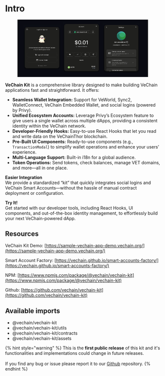 # Intro

<figure><img src=".gitbook/assets/kit-banner.png" alt=""><figcaption></figcaption></figure>

**VeChain Kit** is a comprehensive library designed to make building VeChain applications fast and straightforward. It offers:

* **Seamless Wallet Integration:** Support for VeWorld, Sync2, WalletConnect, VeChain Embedded Wallet, and social logins (powered by Privy).
* **Unified Ecosystem Accounts:** Leverage Privy’s Ecosystem feature to give users a single wallet across multiple dApps, providing a consistent identity within the VeChain network.
* **Developer-Friendly Hooks:** Easy-to-use React Hooks that let you read and write data on the VeChainThor blockchain.
* **Pre-Built UI Components:** Ready-to-use components (e.g., `TransactionModal`) to simplify wallet operations and enhance your users’ experience.
* **Multi-Language Support:** Built-in i18n for a global audience.
* **Token Operations:** Send tokens, check balances, manage VET domains, and more—all in one place.

**Easier Integration**\
We provide a standardized “kit” that quickly integrates social logins and VeChain Smart Accounts—without the hassle of manual contract deployment or configuration.

**Try It!**\
Get started with our developer tools, including React Hooks, UI components, and out-of-the-box identity management, to effortlessly build your next VeChain-powered dApp.

## Resources

VeChain Kit Demo: [https://sample-vechain-app-demo.vechain.org/](https://sample-vechain-app-demo.vechain.org/)

Smart Account Factory: [https://vechain.github.io/smart-accounts-factory/](https://vechain.github.io/smart-accounts-factory/)

NPM: [https://www.npmjs.com/package/@vechain/vechain-kit](https://www.npmjs.com/package/@vechain/vechain-kit)

Github: [https://github.com/vechain/vechain-kit](https://github.com/vechain/vechain-kit)

## Available imports

* @vechain/vechain-kit&#x20;
* @vechain/vechain-kit/utils
* @vechain/vechain-kit/contracts
* @vechain/vechain-kit/assets



{% hint style="warning" %}
This is the **first public release** of this kit and it's functionalities and implementations could change in future releases.\
\
If you find any bug or issue please report it to our [Github](https://github.com/vechain/vechain-kit/issues) repository.
{% endhint %}
